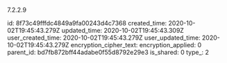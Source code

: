 7.2.2.9

id: 8f73c49fffdc4849a9fa00243d4c7368
created_time: 2020-10-02T19:45:43.279Z
updated_time: 2020-10-02T19:45:43.309Z
user_created_time: 2020-10-02T19:45:43.279Z
user_updated_time: 2020-10-02T19:45:43.279Z
encryption_cipher_text: 
encryption_applied: 0
parent_id: bd7fb872bff44adabe0f55d8792e29e3
is_shared: 0
type_: 2